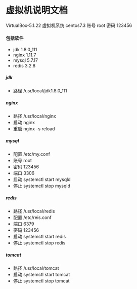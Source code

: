 # 虚拟机说明文档
VirtualBox-5.1.22
虚拟机系统 centos7.3
账号 root
密码 123456
#### 包括软件
* jdk 1.8.0_111
* nginx 1.11.7
* mysql 5.7.17
* redis 3.2.8

##### jdk
* 路径 /usr/local/jdk1.8.0_111

##### nginx
* 路径 /usr/local/nginx
* 启动 nginx
* 重启 nginx -s reload

##### mysql
* 配置 /etc/my.conf
* 账号 root
* 密码 123456
* 端口 3306
* 启动 systemctl start mysqld
* 停止 systemctl stop mysqld

##### redis
* 路径 /usr/local/redis
* 配置 /etc/reis.conf
* 端口 6379
* 密码 123456
* 启动 systemctl start redis
* 停止 systemctl stop redis

##### tomcat
* 路径 /usr/local/tomcat
* 启动 systemctl start tomcat
* 停止 systemctl stop tomcat



